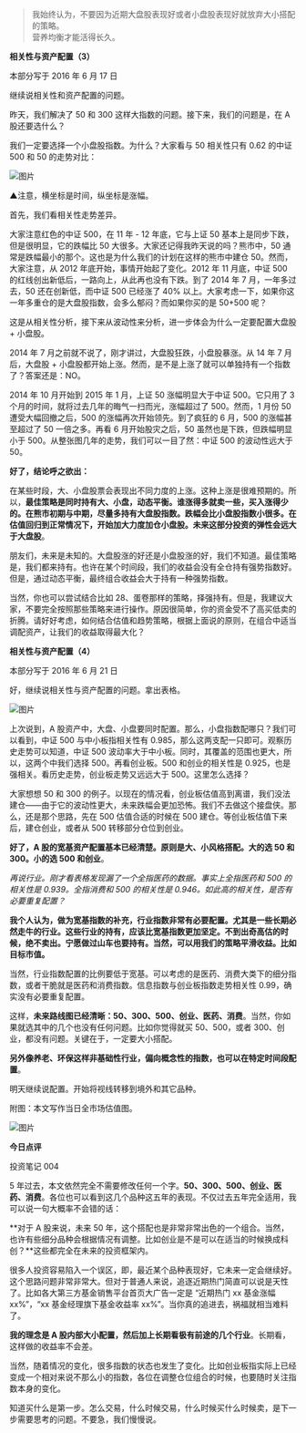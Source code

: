 

> 我始终认为，不要因为近期大盘股表现好或者小盘股表现好就放弃大小搭配的策略。  
> 营养均衡才能活得长久。

**相关性与资产配置（3）**

本部分写于 2016 年 6 月 17 日

继续说相关性和资产配置的问题。

昨天，我们解决了 50 和 300 这样大指数的问题。接下来，我们的问题是，在 A 股还要选什么？

我们一定要选择一个小盘股指数。为什么？大家看与 50 相关性只有 0.62 的中证 500 和 50 的走势对比：

![图片](https://mmbiz.qpic.cn/mmbiz_png/SEPick5M9xjO4libvoA4ssC2ubZayj881gfKricOibGyqFFDS9n8SicEuWLY731C63PGtwz988Ny1MBMS7fujvyOqDA/640?wx_fmt=png)

▲注意，横坐标是时间，纵坐标是涨幅。

首先，我们看相关性走势差异。

大家注意红色的中证 500，在 11 年 - 12 年底，它与上证 50 基本上是同步下跌，但是很明显，它的跌幅比 50 大很多。大家还记得我昨天说的吗？熊市中，50 通常是跌幅最小的那个。这也是为什么我们的计划在这样的熊市中建仓 50。然而，大家注意，从 2012 年底开始，事情开始起了变化。2012 年 11 月底，中证 500 的红线创出新低后，一路向上，从此再也没有下跌。到了 2014 年 7 月，一年多过去，50 还在创新低，而中证 500 已经涨了 40% 以上。大家考虑一下，如果你这一年多重仓的是大盘股指数，会多么郁闷？而如果你买的是 50+500 呢？

这是从相关性分析，接下来从波动性来分析，进一步体会为什么一定要配置大盘股 + 小盘股。

2014 年 7 月之前就不说了，刚才讲过，大盘股狂跌，小盘股暴涨。从 14 年 7 月后，大盘股 + 小盘股都开始上涨。然而，是不是上涨了就可以单独持有一个指数了？答案还是：NO。

2014 年 10 月开始到 2015 年 1 月，上证 50 涨幅明显大于中证 500。它只用了 3 个月的时间，就将过去几年的晦气一扫而光，涨幅超过了 500。然而，1 月份 50 遭受大幅回撤之后，500 的涨幅再次开始领先。到了疯狂的 6 月，500 的涨幅甚至超过了 50 一倍之多。再看 6 月开始股灾之后，50 虽然也是下跌，但跌幅明显小于 500。从整张图几年的走势，我们可以一目了然：中证 500 的波动性远大于 50。

**好了，结论呼之欲出：**

在某些时段，大、小盘股票会表现出不同力度的上涨。这种上涨是很难预期的。所以，**最佳策略是同时持有大、小盘，动态平衡。谁涨得多就卖一些，买入涨得少的。在熊市初期与中期，尽量多持有大盘股指数。跌幅会比小盘股指数小很多。在估值回归到正常情况下，开始加大力度加仓小盘股。未来这部分投资的弹性会远大于大盘股**。

朋友们，未来是未知的。大盘股涨的好还是小盘股涨的好，我们不知道。最佳策略是，我们都来持有。也许在某个时间段，我们的收益会没有全仓持有强势指数好。但是，通过动态平衡，最终组合收益会大于持有一种强势指数。

当然，你也可以尝试结合比如 28、蛋卷那样的策略，择强持有。但是，我建议大家，不要完全按照那些策略来进行操作。原因很简单，你的资金受不了高买低卖的折腾。请好好考虑，如何结合估值和趋势策略，根据上面说的原则，在组合中适当调配资产，让我们的收益取得最大化？

**相关性与资产配置（4）**

本部分写于 2016 年 6 月 21 日

好，继续说相关性与资产配置的问题。拿出表格。

![图片](https://mmbiz.qpic.cn/mmbiz_png/SEPick5M9xjO4libvoA4ssC2ubZayj881g4ldhvcpFMPGq6pPsbAW6zHRMUgiaVX4A3UMlWNoYUDaz6wgmll7IftQ/640?wx_fmt=png)

上次说到，A 股资产中，大盘、小盘要同时配置。那么，小盘指数配哪只？我们可以看到，中证 500 与中小板指相关性有 0.985，那么这两支配一只即可。观察历史走势可以知道，中证 500 波动率大于中小板。同时，其覆盖的范围也更大，所以，这两个中我们选择 500。再看创业板。500 和创业的相关性是 0.925，也是强相关。看历史走势，创业板走势又远远大于 500。这里怎么选择？

大家想想 50 和 300 的例子。以现在的情况看，创业板估值高到离谱，我们没法建仓——由于它的波动性更大，未来跌幅会更加恐怖。我们不去做这个接盘侠。那么，还是那个思路，先在 500 估值合适的时候在 500 建仓。等创业板估值下来后，建仓创业，或者从 500 转移部分仓位到创业。

**好了，A 股的宽基资产配置基本已经清楚。原则是大、小风格搭配。大的选 50 和 300。小的选 500 和创业**。

_再说行业。刚才看表格发现漏了一个全指医药的数据。事实上全指医药和 500 的相关性是 0.939。全指消费和 500 的相关性是 0.946。如此高的相关性，是否有必要重复配置？_

**我个人认为，做为宽基指数的补充，行业指数非常有必要配置。尤其是一些长期必然走牛的行业。这些行业的持有，应该比宽基指数更加坚定。不到出奇高估的时候，绝不卖出。宁愿做过山车也要持有。当然，可以用我们的策略平滑收益。比如目标市值。**

当然，行业指数配置的比例要低于宽基。可以考虑的是医药、消费大类下的细分指数，或者干脆就是医药和消费指数。信息指数与创业板指数走势相关性 0.99，确实没有必要重复配置。

这样，**未来路线图已经清晰：50、300、500、创业、医药、消费**。当然，你如果就选其中的几个也没有任何问题。比如你觉得就买 50、500，或者 300、创业，都没有问题。关键在于，一定要大小搭配。

**另外像养老、环保这样非基础性行业，偏向概念性的指数，也可以在特定时间段配置**。

明天继续说配置。开始将视线转移到境外和其它品种。

附图：本文写作当日全市场估值图。  

![图片](https://mmbiz.qpic.cn/mmbiz_png/SEPick5M9xjO4libvoA4ssC2ubZayj881gMgG8MVTqc561EBpnCQW4B3iaCPaicGRaia4slTtyzddvlpbEtiawHplF6w/640?wx_fmt=png)



**今日点评**

投资笔记 004

5 年过去，本文依然完全不需要修改任何一个字。**50、300、500、创业、医药、消费**。各位也可以看到这几个品种这五年的表现。不仅过去五年完全适用，我可以说一句大概率不会错的话：

**对于 A 股来说，未来 50 年，这个搭配也是非常非常出色的一个组合。当然，也许有些细分品种会根据情况有调整。比如创业是不是可以在适当的时候换成科创？**这些都完全在未来的投资框架内。

很多人投资容易陷入一个误区，即，最近某个品种表现好，它未来一定会继续好。这个思路问题非常非常大。但对于普通人来说，追逐近期热门简直可以说是天性了。比如各大第三方基金销售平台首页大广告一定是 “近期热门 xx 基金涨幅 xx%”，“xx 基金经理旗下基金收益率 xx%”。当你真的追进去，祸福就相当难料了。  

**我的理念是 A 股内部大小配置，然后加上长期看极有前途的几个行业**。长期看，这样做的收益率不会差。

当然，随着情况的变化，很多指数的状态也发生了变化。比如创业板指实际上已经变成一个相对来说不那么小的指数，各位在调整仓位组合的时候，也要随时关注指数本身的变化。

知道买什么是第一步。怎么交易，什么时候交易，什么时候买什么时候卖，是下一步需要思考的问题。不要急，我们慢慢说。  

